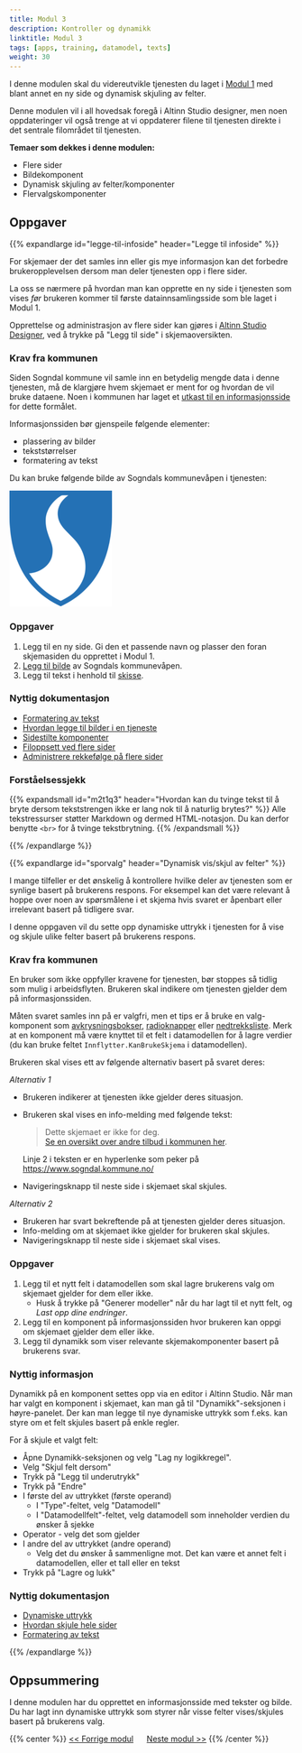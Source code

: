 ```yaml
---
title: Modul 3
description: Kontroller og dynamikk
linktitle: Modul 3
tags: [apps, training, datamodel, texts]
weight: 30
---
```

I denne modulen skal du videreutvikle tjenesten du laget i [Modul 1](../modul1) med blant annet en ny side og dynamisk skjuling av felter.

Denne modulen vil i all hovedsak foregå i Altinn Studio designer, men noen oppdateringer vil også trenge at vi oppdaterer
filene til tjenesten direkte i det sentrale filområdet til tjenesten.

**Temaer som dekkes i denne modulen:**

- Flere sider
- Bildekomponent
- Dynamisk skjuling av felter/komponenter
- Flervalgskomponenter

## Oppgaver

{{% expandlarge id="legge-til-infoside" header="Legge til infoside" %}}

For skjemaer der det samles inn eller gis mye informasjon
kan det forbedre brukeropplevelsen dersom man deler tjenesten opp i flere sider.

La oss se nærmere på hvordan man kan opprette en ny side i tjenesten
som vises _før_ brukeren kommer til første datainnsamlingsside som ble laget i Modul 1.

Opprettelse og administrasjon av flere sider kan gjøres i [Altinn Studio Designer](/nb/app/getting-started/), 
ved å trykke på "Legg til side" i skjemaoversikten.

### Krav fra kommunen

Siden Sogndal kommune vil samle inn en betydelig mengde data i denne tjenesten, må de klargjøre hvem skjemaet 
er ment for og hvordan de vil bruke dataene. Noen i kommunen har laget et 
[utkast til en informasjonsside](infoside_tilflyttere.pdf) for dette formålet.

Informasjonssiden bør gjenspeile følgende elementer:
 - plassering av bilder
 - tekststørrelser
 - formatering av tekst

Du kan bruke følgende bilde av Sogndals kommunevåpen i tjenesten:

!["Sogndal kommunevåpen"](kommune-logo.png )

### Oppgaver

1. Legg til en ny side. Gi den et passende navn og plasser den foran skjemasiden du opprettet i Modul 1.
2. [Legg til bilde](/nb/app/development/ux/components/image/#legg-til-komponent) av Sogndals kommunevåpen.
3. Legg til tekst i henhold til [skisse](infoside_tilflyttere.pdf).

### Nyttig dokumentasjon

- [Formatering av tekst](/nb/app/development/ux/texts/#formatering-av-tekster)
- [Hvordan legge til bilder i en tjeneste](/nb/app/development/ux/components/images/)
- [Sidestilte komponenter](/nb/app/development/ux/styling/#sidestilte-komponenter-grid)
- [Filoppsett ved flere sider](/nb/app/development/ux/pages/)
- [Administrere rekkefølge på flere sider](/nb/app/development/ux/pages/navigation/#rekkefølge)

### Forståelsessjekk

{{% expandsmall id="m2t1q3" header="Hvordan kan du tvinge tekst til å bryte dersom tekststrengen ikke er lang nok til å naturlig brytes?" %}}
Alle tekstressurser støtter Markdown og dermed HTML-notasjon. Du kan derfor benytte `<br>` for å tvinge tekstbrytning.
{{% /expandsmall %}}

{{% /expandlarge %}}

{{% expandlarge id="sporvalg" header="Dynamisk vis/skjul av felter" %}}

I mange tilfeller er det ønskelig å kontrollere hvilke deler av tjenesten som er synlige basert på brukerens respons.
For eksempel kan det være relevant å hoppe over noen av spørsmålene i et skjema hvis svaret er åpenbart eller irrelevant basert på tidligere svar.

I denne oppgaven vil du sette opp dynamiske uttrykk i tjenesten for å vise og skjule ulike felter basert på brukerens respons.

### Krav fra kommunen

En bruker som ikke oppfyller kravene for tjenesten, bør stoppes så tidlig som mulig i arbeidsflyten.
Brukeren skal indikere om tjenesten gjelder dem på informasjonssiden.

Måten svaret samles inn på er valgfri, men et tips er å bruke en valg-komponent som [avkrysningsbokser](/nb/app/development/ux/components/checkboxes/), [radioknapper](/nb/app/development/ux/components/radiobuttons/) eller [nedtrekksliste](/nb/app/development/ux/components/dropdown/).
Merk at en komponent må være knyttet til et felt i datamodellen for å lagre verdier (du kan bruke feltet `Innflytter.KanBrukeSkjema` i datamodellen).

Brukeren skal vises ett av følgende alternativ basert på svaret deres:

*Alternativ 1*

- Brukeren indikerer at tjenesten ikke gjelder deres situasjon.
- Brukeren skal vises en info-melding med følgende tekst:

    > Dette skjemaet er ikke for deg.  
    > [Se en oversikt over andre tilbud i kommunen her](https://www.sogndal.kommune.no/).
    
    Linje 2 i teksten er en hyperlenke som peker på https://www.sogndal.kommune.no/
- Navigeringsknapp til neste side i skjemaet skal skjules.

*Alternativ 2*

- Brukeren har svart bekreftende på at tjenesten gjelder deres situasjon.
- Info-melding om at skjemaet ikke gjelder for brukeren skal skjules.
- Navigeringsknapp til neste side i skjemaet skal vises.

### Oppgaver
1. Legg til et nytt felt i datamodellen som skal lagre brukerens valg om skjemaet gjelder for dem eller ikke.
   - Husk å trykke på "Generer modeller" når du har lagt til et nytt felt, og _Last opp dine endringer_.
2. Legg til en komponent på informasjonssiden hvor brukeren kan oppgi om skjemaet gjelder dem eller ikke.
3. Legg til dynamikk som viser relevante skjemakomponenter basert på brukerens svar.

### Nyttig informasjon
Dynamikk på en komponent settes opp via en editor i Altinn Studio. Når man har valgt en komponent i skjemaet,
kan man gå til "Dynamikk"-seksjonen i høyre-panelet. Der kan man legge til nye dynamiske uttrykk som f.eks. kan styre
om et felt skjules basert på enkle regler. 

For å skjule et valgt felt:
- Åpne Dynamikk-seksjonen og velg "Lag ny logikkregel".
- Velg "Skjul felt dersom"
- Trykk på "Legg til underutrykk"
- Trykk på "Endre"
- I første del av uttrykket (første operand)
  - I "Type"-feltet, velg "Datamodell"
  - I "Datamodellfelt"-feltet, velg datamodell som inneholder verdien du ønsker å sjekke
- Operator - velg det som gjelder
- I andre del av uttrykket (andre operand)
  - Velg det du ønsker å sammenligne mot. Det kan være et annet felt i datamodellen, eller et tall eller en tekst
- Trykk på "Lagre og lukk"

### Nyttig dokumentasjon
- [Dynamiske uttrykk](/nb/app/development/logic/expressions)
- [Hvordan skjule hele sider](/nb/app/development/logic/expressions/#viseskjule-hele-sider)
- [Formatering av tekst](/nb/app/development/ux/texts/#formatering-av-tekster)

{{% /expandlarge %}}

## Oppsummering
I denne modulen har du opprettet en informasjonsside med tekster og bilde. Du har lagt inn dynamiske uttrykk
som styrer når visse felter vises/skjules basert på brukerens valg.

{{% center %}}
[<< Forrige modul](../modul2/)      [Neste modul >>](../modul4/)
{{% /center %}}